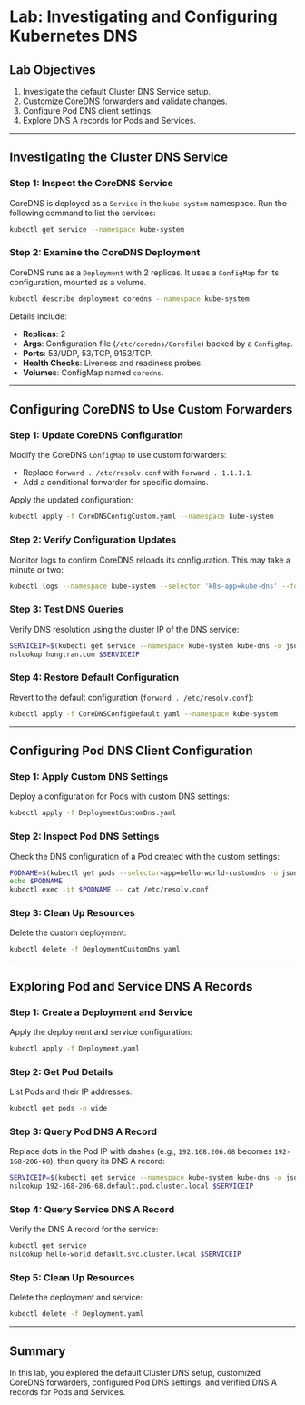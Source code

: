 # Lab: Investigating and Configuring Kubernetes DNS

## Lab Objectives
1. Investigate the default Cluster DNS Service setup.
2. Customize CoreDNS forwarders and validate changes.
3. Configure Pod DNS client settings.
4. Explore DNS A records for Pods and Services.

---

## Investigating the Cluster DNS Service

### Step 1: Inspect the CoreDNS Service
CoreDNS is deployed as a `Service` in the `kube-system` namespace. Run the following command to list the services:

```bash
kubectl get service --namespace kube-system
```

### Step 2: Examine the CoreDNS Deployment
CoreDNS runs as a `Deployment` with 2 replicas. It uses a `ConfigMap` for its configuration, mounted as a volume.

```bash
kubectl describe deployment coredns --namespace kube-system
```

Details include:
- **Replicas**: 2
- **Args**: Configuration file (`/etc/coredns/Corefile`) backed by a `ConfigMap`.
- **Ports**: 53/UDP, 53/TCP, 9153/TCP.
- **Health Checks**: Liveness and readiness probes.
- **Volumes**: ConfigMap named `coredns`.

---

## Configuring CoreDNS to Use Custom Forwarders

### Step 1: Update CoreDNS Configuration
Modify the CoreDNS `ConfigMap` to use custom forwarders:
- Replace `forward . /etc/resolv.conf` with `forward . 1.1.1.1`.
- Add a conditional forwarder for specific domains.

Apply the updated configuration:

```bash
kubectl apply -f CoreDNSConfigCustom.yaml --namespace kube-system
```

### Step 2: Verify Configuration Updates
Monitor logs to confirm CoreDNS reloads its configuration. This may take a minute or two:

```bash
kubectl logs --namespace kube-system --selector 'k8s-app=kube-dns' --follow
```

### Step 3: Test DNS Queries
Verify DNS resolution using the cluster IP of the DNS service:

```bash
SERVICEIP=$(kubectl get service --namespace kube-system kube-dns -o jsonpath='{ .spec.clusterIP }')
nslookup hungtran.com $SERVICEIP
```

### Step 4: Restore Default Configuration
Revert to the default configuration (`forward . /etc/resolv.conf`):

```bash
kubectl apply -f CoreDNSConfigDefault.yaml --namespace kube-system
```

---

## Configuring Pod DNS Client Configuration

### Step 1: Apply Custom DNS Settings
Deploy a configuration for Pods with custom DNS settings:

```bash
kubectl apply -f DeploymentCustomDns.yaml
```

### Step 2: Inspect Pod DNS Settings
Check the DNS configuration of a Pod created with the custom settings:

```bash
PODNAME=$(kubectl get pods --selector=app=hello-world-customdns -o jsonpath='{ .items[0].metadata.name }')
echo $PODNAME
kubectl exec -it $PODNAME -- cat /etc/resolv.conf
```

### Step 3: Clean Up Resources
Delete the custom deployment:

```bash
kubectl delete -f DeploymentCustomDns.yaml
```

---

## Exploring Pod and Service DNS A Records

### Step 1: Create a Deployment and Service
Apply the deployment and service configuration:

```bash
kubectl apply -f Deployment.yaml
```

### Step 2: Get Pod Details
List Pods and their IP addresses:

```bash
kubectl get pods -o wide
```

### Step 3: Query Pod DNS A Record
Replace dots in the Pod IP with dashes (e.g., `192.168.206.68` becomes `192-168-206-68`), then query its DNS A record:

```bash
SERVICEIP=$(kubectl get service --namespace kube-system kube-dns -o jsonpath='{ .spec.clusterIP }')
nslookup 192-168-206-68.default.pod.cluster.local $SERVICEIP
```

### Step 4: Query Service DNS A Record
Verify the DNS A record for the service:

```bash
kubectl get service
nslookup hello-world.default.svc.cluster.local $SERVICEIP
```

### Step 5: Clean Up Resources
Delete the deployment and service:

```bash
kubectl delete -f Deployment.yaml
```

---

## Summary
In this lab, you explored the default Cluster DNS setup, customized CoreDNS forwarders, configured Pod DNS settings, and verified DNS A records for Pods and Services.

